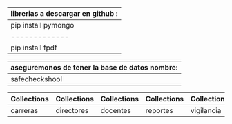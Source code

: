 |librerias a  descargar en github :|
|-------------|
|pip install pymongo|
|-------------|
|pip install fpdf|


|aseguremonos de tener la base de datos nombre:|
|-------------|
|safecheckshool|



| Collections  | Collections  | Collections | Collections  | Collections  | Collections  |
|-------------|-------------|------------|------------|------------|------------|
| carreras   | directores | docentes  | reportes  | vigilancia | visitas    |

